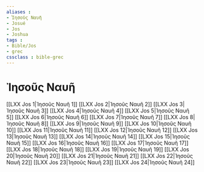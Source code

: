 ```yaml
---
aliases : 
- Ἰησοῦς Ναυῆ
- Josué
- Jos
- Joshua
tags : 
- Bible/Jos
- grec
cssclass : bible-grec
---
```


# Ἰησοῦς Ναυῆ

[[LXX Jos 1|Ἰησοῦς Ναυῆ 1]]
[[LXX Jos 2|Ἰησοῦς Ναυῆ 2]]
[[LXX Jos 3|Ἰησοῦς Ναυῆ 3]]
[[LXX Jos 4|Ἰησοῦς Ναυῆ 4]]
[[LXX Jos 5|Ἰησοῦς Ναυῆ 5]]
[[LXX Jos 6|Ἰησοῦς Ναυῆ 6]]
[[LXX Jos 7|Ἰησοῦς Ναυῆ 7]]
[[LXX Jos 8|Ἰησοῦς Ναυῆ 8]]
[[LXX Jos 9|Ἰησοῦς Ναυῆ 9]]
[[LXX Jos 10|Ἰησοῦς Ναυῆ 10]]
[[LXX Jos 11|Ἰησοῦς Ναυῆ 11]]
[[LXX Jos 12|Ἰησοῦς Ναυῆ 12]]
[[LXX Jos 13|Ἰησοῦς Ναυῆ 13]]
[[LXX Jos 14|Ἰησοῦς Ναυῆ 14]]
[[LXX Jos 15|Ἰησοῦς Ναυῆ 15]]
[[LXX Jos 16|Ἰησοῦς Ναυῆ 16]]
[[LXX Jos 17|Ἰησοῦς Ναυῆ 17]]
[[LXX Jos 18|Ἰησοῦς Ναυῆ 18]]
[[LXX Jos 19|Ἰησοῦς Ναυῆ 19]]
[[LXX Jos 20|Ἰησοῦς Ναυῆ 20]]
[[LXX Jos 21|Ἰησοῦς Ναυῆ 21]]
[[LXX Jos 22|Ἰησοῦς Ναυῆ 22]]
[[LXX Jos 23|Ἰησοῦς Ναυῆ 23]]
[[LXX Jos 24|Ἰησοῦς Ναυῆ 24]]
